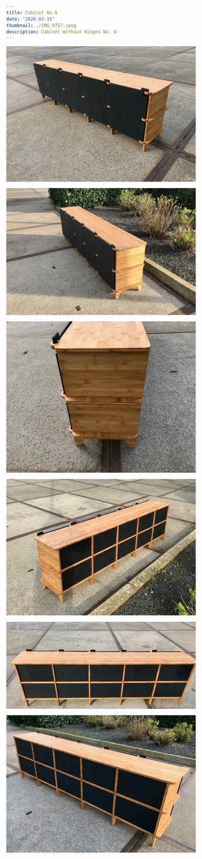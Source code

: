 ```yaml
---
title: Cabinet No.6
date: "2020-03-15"
thumbnail: ./IMG_0757.jpeg
description: Cabinet Without Hinges No. 6
---
```


<div class="kg-card kg-image-card kg-width-wide">

![CWH-6](./IMG_0756.jpeg)
</div>

<div class="kg-card kg-image-card kg-width-wide">

![CWH-6](./IMG_0741.jpeg)
</div>



<div class="kg-card kg-image-card kg-width-wide">

![CWH-6](./IMG_0754.jpeg)
</div>

<div class="kg-card kg-image-card kg-width-wide">

![CWH-6](./IMG_0744.jpeg)
</div>

<div class="kg-card kg-image-card kg-width-wide">

![CWH-6](./IMG_0746.jpeg)
</div>

<div class="kg-card kg-image-card kg-width-wide">

![CWH-6](./IMG_0753.jpeg)
</div>



